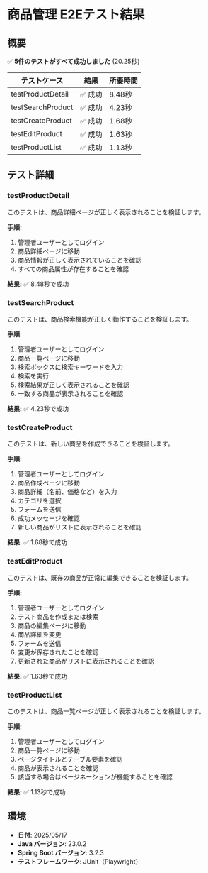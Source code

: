 # 商品管理 E2Eテスト結果

## 概要

✅ **5件のテストがすべて成功しました** (20.25秒)

| テストケース | 結果 | 所要時間 |
|-----------|--------|----------|
| testProductDetail | ✅ 成功 | 8.48秒 |
| testSearchProduct | ✅ 成功 | 4.23秒 |
| testCreateProduct | ✅ 成功 | 1.68秒 |
| testEditProduct | ✅ 成功 | 1.63秒 |
| testProductList | ✅ 成功 | 1.13秒 |

## テスト詳細

### testProductDetail

このテストは、商品詳細ページが正しく表示されることを検証します。

**手順:**
1. 管理者ユーザーとしてログイン
2. 商品詳細ページに移動
3. 商品情報が正しく表示されていることを確認
4. すべての商品属性が存在することを確認

**結果:** ✅ 8.48秒で成功

### testSearchProduct

このテストは、商品検索機能が正しく動作することを検証します。

**手順:**
1. 管理者ユーザーとしてログイン
2. 商品一覧ページに移動
3. 検索ボックスに検索キーワードを入力
4. 検索を実行
5. 検索結果が正しく表示されることを確認
6. 一致する商品が表示されることを確認

**結果:** ✅ 4.23秒で成功

### testCreateProduct

このテストは、新しい商品を作成できることを検証します。

**手順:**
1. 管理者ユーザーとしてログイン
2. 商品作成ページに移動
3. 商品詳細（名前、価格など）を入力
4. カテゴリを選択
5. フォームを送信
6. 成功メッセージを確認
7. 新しい商品がリストに表示されることを確認

**結果:** ✅ 1.68秒で成功

### testEditProduct

このテストは、既存の商品が正常に編集できることを検証します。

**手順:**
1. 管理者ユーザーとしてログイン
2. テスト商品を作成または検索
3. 商品の編集ページに移動
4. 商品詳細を変更
5. フォームを送信
6. 変更が保存されたことを確認
7. 更新された商品がリストに表示されることを確認

**結果:** ✅ 1.63秒で成功

### testProductList

このテストは、商品一覧ページが正しく表示されることを検証します。

**手順:**
1. 管理者ユーザーとしてログイン
2. 商品一覧ページに移動
3. ページタイトルとテーブル要素を確認
4. 商品が表示されることを確認
5. 該当する場合はページネーションが機能することを確認

**結果:** ✅ 1.13秒で成功

## 環境

- **日付**: 2025/05/17
- **Java バージョン**: 23.0.2
- **Spring Boot バージョン**: 3.2.3
- **テストフレームワーク**: JUnit（Playwright）